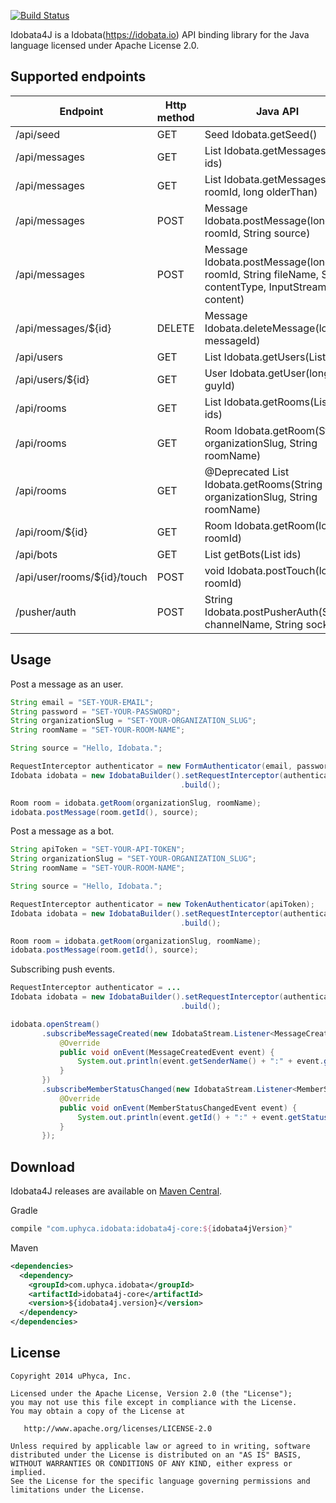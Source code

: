 [![Build Status](https://secure.travis-ci.org/uPhyca/idobata4j.png?branch=master)](http://travis-ci.org/uPhyca/idobata4j)

Idobata4J is a Idobata(https://idobata.io) API binding library for the Java language licensed under Apache License 2.0.

Supported endpoints
----

Endpoint  | Http method | Java API
------------- | ------------- | -------------
/api/seed  | GET | Seed Idobata.getSeed()
/api/messages | GET | List<Message> Idobata.getMessages(List<String> ids)
/api/messages | GET | List<Message> Idobata.getMessages(long roomId, long olderThan)
/api/messages | POST | Message Idobata.postMessage(long roomId, String source)
/api/messages | POST | Message Idobata.postMessage(long roomId, String fileName, String contentType, InputStream content)
/api/messages/${id} | DELETE | Message Idobata.deleteMessage(long messageId)
/api/users | GET | List<User> Idobata.getUsers(List<Long> ids)
/api/users/${id} | GET | User Idobata.getUser(long guyId)
/api/rooms | GET | List<Room> Idobata.getRooms(List<Long> ids)
/api/rooms | GET | Room Idobata.getRoom(String organizationSlug, String roomName)
/api/rooms | GET | @Deprecated List<Room> Idobata.getRooms(String organizationSlug, String roomName)
/api/room/${id} | GET | Room Idobata.getRoom(long roomId)
/api/bots | GET | List<Bot> getBots(List<Long> ids)
/api/user/rooms/${id}/touch | POST | void Idobata.postTouch(long roomId)
/pusher/auth | POST | String Idobata.postPusherAuth(String channelName, String socketId)


Usage
----

Post a message as an user.

```Java
String email = "SET-YOUR-EMAIL";
String password = "SET-YOUR-PASSWORD";
String organizationSlug = "SET-YOUR-ORGANIZATION_SLUG";
String roomName = "SET-YOUR-ROOM-NAME";

String source = "Hello, Idobata.";

RequestInterceptor authenticator = new FormAuthenticator(email, password);
Idobata idobata = new IdobataBuilder().setRequestInterceptor(authenticator)
                                      .build();

Room room = idobata.getRoom(organizationSlug, roomName);
idobata.postMessage(room.getId(), source);

```

Post a message as a bot.

```Java
String apiToken = "SET-YOUR-API-TOKEN";
String organizationSlug = "SET-YOUR-ORGANIZATION_SLUG";
String roomName = "SET-YOUR-ROOM-NAME";

String source = "Hello, Idobata.";

RequestInterceptor authenticator = new TokenAuthenticator(apiToken);
Idobata idobata = new IdobataBuilder().setRequestInterceptor(authenticator)
                                      .build();

Room room = idobata.getRoom(organizationSlug, roomName);
idobata.postMessage(room.getId(), source);

```

Subscribing push events.

```Java
RequestInterceptor authenticator = ...
Idobata idobata = new IdobataBuilder().setRequestInterceptor(authenticator)
                                      .build();

idobata.openStream()
       .subscribeMessageCreated(new IdobataStream.Listener<MessageCreatedEvent>() {
           @Override
           public void onEvent(MessageCreatedEvent event) {
               System.out.println(event.getSenderName() + ":" + event.getBody());
           }
       })
       .subscribeMemberStatusChanged(new IdobataStream.Listener<MemberStatusChangedEvent>() {
           @Override
           public void onEvent(MemberStatusChangedEvent event) {
               System.out.println(event.getId() + ":" + event.getStatus());
           }
       });
```

Download
-----

Idobata4J releases are available on [Maven Central](http://search.maven.org/#search%7Cga%7C1%7Cg%3A%22com.uphyca.idobata%22).

Gradle
```groovy
compile "com.uphyca.idobata:idobata4j-core:${idobata4jVersion}"
```

Maven
```xml
<dependencies>
  <dependency>
    <groupId>com.uphyca.idobata</groupId>
    <artifactId>idobata4j-core</artifactId>
    <version>${idobata4j.version}</version>
  </dependency>
</dependencies>
```

License
-------

    Copyright 2014 uPhyca, Inc.

    Licensed under the Apache License, Version 2.0 (the "License");
    you may not use this file except in compliance with the License.
    You may obtain a copy of the License at

       http://www.apache.org/licenses/LICENSE-2.0

    Unless required by applicable law or agreed to in writing, software
    distributed under the License is distributed on an "AS IS" BASIS,
    WITHOUT WARRANTIES OR CONDITIONS OF ANY KIND, either express or implied.
    See the License for the specific language governing permissions and
    limitations under the License.
